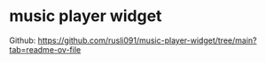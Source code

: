 # music player widget

Github: https://github.com/rusli091/music-player-widget/tree/main?tab=readme-ov-file
